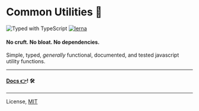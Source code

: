 # Common Utilities 🧰

![Typed with TypeScript](https://flat.badgen.net/badge/icon/Typed?icon=typescript&label&labelColor=blue&color=555555)
[![lerna](https://img.shields.io/badge/maintained%20with-lerna-cc00ff.svg)](https://lerna.js.org/)


#### No cruft. No bloat. No dependencies.

Simple, typed, _generally_ functional, documented, and tested javascript utility functions.

---

#### [Docs 👉](https://www.common-utilities.com)! 🛠

---

License, [MIT](./LICENSE)
